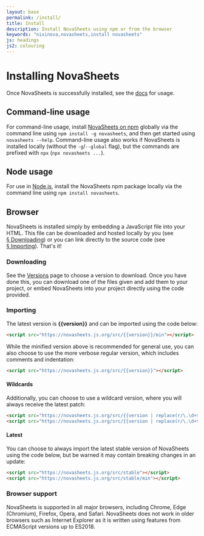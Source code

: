 ```yaml
---
layout: base
permalink: /install/
title: Install
description: Install NovaSheets using npm or from the browser
keywords: "nixinova,novasheets,install novasheets"
js: headings
js2: colouring
---
```


# Installing NovaSheets

Once NovaSheets is successfully installed, see the [docs](/docs/#usage) for usage.

## Command-line usage

For command-line usage, install [NovaSheets on npm](https://npmjs.org/package/novasheets) globally via the command line using `npm install -g novasheets`, and then get started using `novasheets --help`.
Command-line usage also works if NovaSheets is installed locally (without the `-g`/`--global` flag), but the commands are prefixed with `npx` (`npx novasheets ...`).

## Node usage

For use in [Node.js](https://nodejs.org/), install the NovaSheets npm package locally via the command line using `npm install novasheets`.

## Browser

NovaSheets is installed simply by embedding a JavaScript file into your HTML.
This file can be downloaded and hosted locally by you (see [§&nbsp;Downloading](#downloading))
or you can link directly to the source code (see [§&nbsp;Importing](#importing)).
That's it!

### Downloading

See the [Versions](/versions/) page to choose a version to download.
Once you have done this, you can download one of the files given and add them to your project, or embed NovaSheets into your project directly using the code provided.

### Importing

The latest version is <strong>{{version}}</strong> and can be imported using the code below:
```html
<script src="https://novasheets.js.org/src/{{version}}/min"></script>
```

While the minified version above is recommended for general use, you can also choose to use the more verbose regular version, which includes comments and indentation:
```html
<script src="https://novasheets.js.org/src/{{version}}"></script>
```

#### Wildcards

Additionally, you can choose to use a wildcard version, where you will always receive the latest patch:
```html
<script src="https://novasheets.js.org/src/{{version | replace(r/\.\d+$/, '.x')}}"></script>
<script src="https://novasheets.js.org/src/{{version | replace(r/\.\d+$/, '.x')}}/min"></script>
```

#### Latest

You can choose to always import the latest stable version of NovaSheets using the code below, but be warned it may contain breaking changes in an update:
```html
<script src="https://novasheets.js.org/src/stable"></script>
<script src="https://novasheets.js.org/src/stable/min"></script>
```

### Browser support

NovaSheets is supported in all major browsers, including Chrome, Edge (Chromium), Firefox, Opera, and Safari.
NovaSheets does not work in older browsers such as Internet Explorer as it is written using features from ECMAScript versions up to ES2018.

